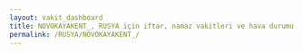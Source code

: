```yaml
---
layout: vakit_dashboard
title: NOVOKAYAKENT_, RUSYA için iftar, namaz vakitleri ve hava durumu - ilçe/eyalet seç
permalink: /RUSYA/NOVOKAYAKENT_/
---
```


<script type="text/javascript">
  var GLOBAL_COUNTRY = 'RUSYA';
  var GLOBAL_CITY = 'NOVOKAYAKENT_';
  var GLOBAL_STATE = '';
  var lat = 72;
  var lon = 21;
</script>
